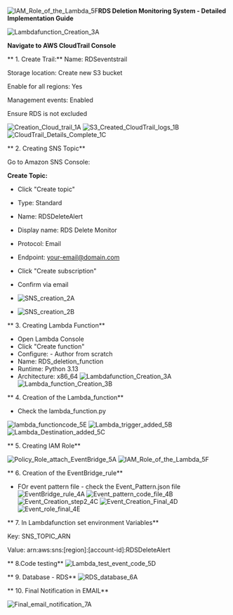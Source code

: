 ![IAM_Role_of_the_Lambda_5F](https://github.com/user-attachments/assets/f77e48f0-c23a-47f0-8770-e5cf1f0542b2)**RDS Deletion Monitoring System - Detailed Implementation Guide**

![Lambdafunction_Creation_3A](https://github.com/user-attachments/assets/c3966dd1-a563-4ec6-afc9-9fc828a7a093)

**Navigate to AWS CloudTrail Console**

** 1. Create Trail:**
Name: RDSeventstrail

Storage location: Create new S3 bucket

Enable for all regions: Yes

Management events: Enabled

Ensure RDS is not excluded

![Creation_Cloud_trail_1A](https://github.com/user-attachments/assets/f6edc8b1-327e-4b47-b127-cac343c6f99f)
![S3_Created_CloudTrail_logs_1B](https://github.com/user-attachments/assets/94928514-0876-47cc-8cc5-00ac8c8997cf)
![CloudTrail_Details_Complete_1C](https://github.com/user-attachments/assets/7c7c9795-fa9f-405c-b35f-7908b1cb22b0)


** 2. Creating SNS Topic**

Go to Amazon SNS Console:

**Create Topic:**

- Click "Create topic"
- Type: Standard
- Name: RDSDeleteAlert
- Display name: RDS Delete Monitor

- Protocol: Email
- Endpoint: your-email@domain.com
- Click "Create subscription"
- Confirm via email
- ![SNS_creation_2A](https://github.com/user-attachments/assets/cd44dd74-0154-4300-9016-883e611d1832)
- ![SNS_creation_2B](https://github.com/user-attachments/assets/25fd5453-6e06-4d76-a734-a0fb4a95daea)

** 3. Creating Lambda Function**

- Open Lambda Console
- Click "Create function"
- Configure:  - Author from scratch
- Name: RDS_deletion_function
- Runtime: Python 3.13
- Architecture: x86_64
![Lambdafunction_Creation_3A](https://github.com/user-attachments/assets/faca6f22-49a5-4cae-86d7-96457b2c7e3e)
![Lambda_function_Creation_3B](https://github.com/user-attachments/assets/c71a8c9e-ee7e-47c2-a2f3-0021f5a82c39)

** 4. Creation of the Lambda_function** 

- Check the lambda_function.py

![lambda_functioncode_5E](https://github.com/user-attachments/assets/e066fcb5-8278-4105-a259-472083ce7b93)
![Lambda_trigger_added_5B](https://github.com/user-attachments/assets/6a51745b-b454-4d33-b971-cff404237596)
![Lambda_Destination_added_5C](https://github.com/user-attachments/assets/3de0d1b5-6631-49ad-8f58-0308fc1bc95b)


** 5. Creating IAM Role**

![Policy_Role_attach_EventBridge_5A](https://github.com/user-attachments/assets/2d2eeec4-9bf7-4170-99fe-255788cd6f5b)
![IAM_Role_of_the_Lambda_5F](https://github.com/user-attachments/assets/7966f14d-4111-4403-ba43-9ffff1990adc)

** 6. Creation of the EventBridge_rule**

- FOr event pattern file - check the Event_Pattern.json file 
![EventBridge_rule_4A](https://github.com/user-attachments/assets/602d5796-4991-41ae-af42-8fde3875dd16)
![Event_pattern_code_file_4B](https://github.com/user-attachments/assets/028ea3bb-832d-4557-8d01-72bc90cc4b13)
![Event_Creation_step2_4C](https://github.com/user-attachments/assets/0556b4c8-fe80-46f5-9f5e-61918411b292)
![Event_Creation_Final_4D](https://github.com/user-attachments/assets/3c2561bd-f41a-48f4-b218-798ad642fc5d)
![Event_role_final_4E](https://github.com/user-attachments/assets/0f7ba1e4-9ea6-4837-bf14-e6db3846742e)

** 7. In Lambdafunction set environment Variables**

Key: SNS_TOPIC_ARN

Value: arn:aws:sns:[region]:[account-id]:RDSDeleteAlert

** 8.Code testing**
![Lambda_test_event_code_5D](https://github.com/user-attachments/assets/bd1a8306-0afb-47d7-8254-9513474e33dc)


** 9. Database - RDS**
![RDS_database_6A](https://github.com/user-attachments/assets/79a88ef1-a9ec-4631-88e2-81fb44df9ea2)

** 10. Final Notification in EMAIL**

![Final_email_notification_7A](https://github.com/user-attachments/assets/1dfb040a-0131-4f1e-80bc-2a68b4af97e0)
